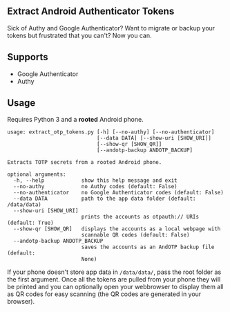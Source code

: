 ## Extract Android Authenticator Tokens

Sick of Authy and Google Authenticator? Want to migrate or backup your tokens but frustrated that you can't? Now you can.

## Supports

 - Google Authenticator
 - Authy

## Usage

Requires Python 3 and a **rooted** Android phone.

    usage: extract_otp_tokens.py [-h] [--no-authy] [--no-authenticator]
                                 [--data DATA] [--show-uri [SHOW_URI]]
                                 [--show-qr [SHOW_QR]]
                                 [--andotp-backup ANDOTP_BACKUP]

    Extracts TOTP secrets from a rooted Android phone.

    optional arguments:
      -h, --help            show this help message and exit
      --no-authy            no Authy codes (default: False)
      --no-authenticator    no Google Authenticator codes (default: False)
      --data DATA           path to the app data folder (default: /data/data)
      --show-uri [SHOW_URI]
                            prints the accounts as otpauth:// URIs (default: True)
      --show-qr [SHOW_QR]   displays the accounts as a local webpage with
                            scannable QR codes (default: False)
      --andotp-backup ANDOTP_BACKUP
                            saves the accounts as an AndOTP backup file (default:
                            None)

If your phone doesn't store app data in `/data/data/`, pass the root folder as the first argument. Once all the tokens are pulled from your phone they will be printed and you can optionally open your webbrowser to display them all as QR codes for easy scanning (the QR codes are generated in your browser).
